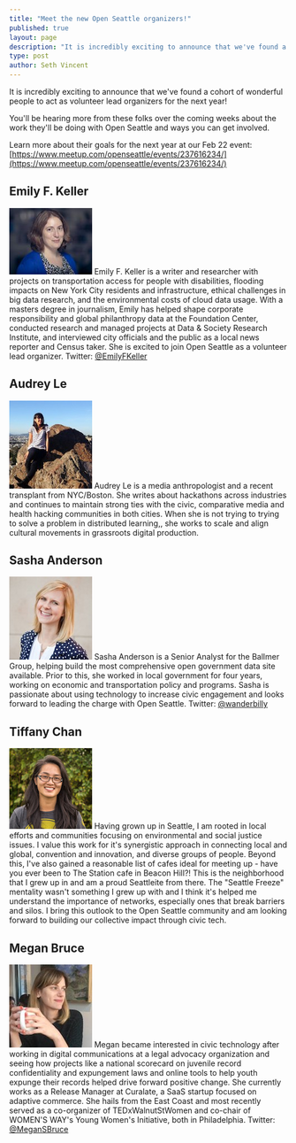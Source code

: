 ```yaml
---
title: "Meet the new Open Seattle organizers!"
published: true
layout: page
description: "It is incredibly exciting to announce that we've found a cohort of wonderful people to act as volunteer lead organizers for the next year!"
type: post
author: Seth Vincent
---
```


It is incredibly exciting to announce that we've found a cohort of wonderful people to act as volunteer lead organizers for the next year!

You'll be hearing more from these folks over the coming weeks about the work they'll be doing with Open Seattle and ways you can get involved.

Learn more about their goals for the next year at our Feb 22 event: [https://www.meetup.com/openseattle/events/237616234/](https://www.meetup.com/openseattle/events/237616234/)

## Emily F. Keller

![Emily F. Keller](/images/organizers/emily.jpg) Emily F. Keller is a writer and researcher with projects on transportation access for people with disabilities, flooding impacts on New York City residents and infrastructure, ethical challenges in big data research, and the environmental costs of cloud data usage. With a masters degree in journalism, Emily has helped shape corporate responsibility and global philanthropy data at the Foundation Center, conducted research and managed projects at Data & Society Research Institute, and interviewed city officials and the public as a local news reporter and Census taker. She is excited to join Open Seattle as a volunteer lead organizer. Twitter: [@EmilyFKeller](https://twitter.com/EmilyFKeller)

## Audrey Le

![Audrey Le](/images/organizers/audrey.jpg) Audrey Le is a media anthropologist and a recent transplant from NYC/Boston. She writes about  hackathons across industries and continues to maintain strong ties with the civic, comparative media and health hacking communities in both cities.  When she is not trying to trying to solve a problem in distributed learning,, she works to scale and align cultural movements in grassroots digital production. 

## Sasha Anderson

![Sasha Anderson](/images/organizers/sasha.jpg) Sasha Anderson is a Senior Analyst for the Ballmer Group, helping build the most comprehensive open government data site available. Prior to this, she worked in local government for four years, working on economic and transportation policy and programs. Sasha is passionate about using technology to increase civic engagement and looks forward to leading the charge with Open Seattle. Twitter: [@wanderbilly](https://twitter.com/wanderbilly)

## Tiffany Chan

![Tiffany Chan](/images/organizers/tiffany.jpg) Having grown up in Seattle, I am rooted in local efforts and communities focusing on environmental and social justice issues. I value this work for it's synergistic approach in connecting local and global, convention and innovation, and diverse groups of people. Beyond this, I've also gained a reasonable list of cafes ideal for meeting up - have you ever been to The Station cafe in Beacon Hill?! This is the neighborhood that I grew up in and am a proud Seattleite from there. The "Seattle Freeze" mentality wasn't something I grew up with and I think it's helped me understand the importance of networks, especially ones that break barriers and silos. I bring this outlook to the Open Seattle community and am looking forward to building our collective impact through civic tech.

## Megan Bruce

![Megan Bruce](/images/organizers/megan.jpg) Megan became interested in civic technology after working in digital communications at a legal advocacy organization and seeing how projects like a national scorecard on juvenile record confidentiality and expungement laws and online tools to help youth expunge their records helped drive forward positive change. She currently works as a Release Manager at Curalate, a SaaS startup focused on adaptive commerce. She hails from the East Coast and most recently served as a co-organizer of TEDxWalnutStWomen and co-chair of WOMEN'S WAY's Young Women's Initiative, both in Philadelphia. Twitter: [@MeganSBruce](https://twitter.com/MeganSBruce)




